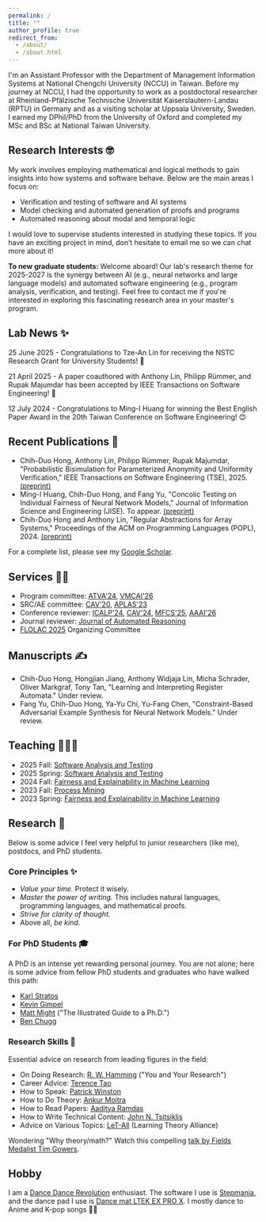 ```yaml
---
permalink: /
title: ""
author_profile: true
redirect_from: 
  - /about/
  - /about.html
---
```


I'm an Assistant Professor with the Department of Management Information Systems at National Chengchi University (NCCU) in Taiwan. Before my journey at NCCU, I had the opportunity to work as a postdoctoral researcher at Rheinland-Pfälzische Technische Universität Kaiserslautern-Landau (RPTU) in Germany and as a visiting scholar at Uppsala University, Sweden. I earned my DPhil/PhD from the University of Oxford and completed my MSc and BSc at National Taiwan University.

Research Interests 🤓
-----
My work involves employing mathematical and logical methods to gain insights into how systems and software behave. Below are the main areas I focus on:

- Verification and testing of software and AI systems
- Model checking and automated generation of proofs and programs
- Automated reasoning about modal and temporal logic

I would love to supervise students interested in studying these topics. If you have an exciting project in mind, don’t hesitate to email me so we can chat more about it!

__To new graduate students:__ Welcome aboard! Our lab's research theme for 2025-2027 is the synergy between AI (e.g., neural networks and large language models) and automated software engineering (e.g., program analysis, verification, and testing). Feel free to contact me if you're interested in exploring this fascinating research area in your master's program.

Lab News ✨
-----
25 June 2025 - Congratulations to Tze-An Lin for receiving the NSTC Research Grant for University Students! 🤗

21 April 2025 - A paper coauthored with Anthony Lin, Philipp Rümmer, and Rupak Majumdar has been accepted by IEEE Transactions on Software Engineering! 💪

12 July 2024 - Congratulations to Ming-I Huang for winning the Best English Paper Award in the 20th Taiwan Conference on Software Engineering! 😊

Recent Publications 🚀
-----
- Chih-Duo Hong, Anthony Lin, Philipp Rümmer, Rupak Majumdar, "Probabilistic Bisimulation for Parameterized Anonymity and Uniformity Verification," IEEE Transactions on Software Engineering (TSE), 2025. [(preprint)](https://arxiv.org/abs/2505.09963)
- Ming-I Huang, Chih-Duo Hong, and Fang Yu, "Concolic Testing on Individual Fairness of Neural Network Models," Journal of Information Science and Engineering (JISE). To appear. [(preprint)](https://chihduo.github.io/files/Concolic_Testing_of_DNN_Fairness.pdf)
- Chih-Duo Hong and Anthony Lin, "Regular Abstractions for Array Systems," Proceedings of the ACM on Programming Languages (POPL), 2024. [(preprint)](https://arxiv.org/abs/2401.02618)

For a complete list, please see my [Google Scholar](https://scholar.google.com.tw/citations?user=Mnc26mEAAAAJ).

Services 🤵🏻
-----

- Program committee: [ATVA'24](https://atva-conference.org/2024/organization/), [VMCAI'26](https://conf.researchr.org/home/VMCAI-2026)
- SRC/AE committee: [CAV'20](https://i-cav.org/2020/), [APLAS'23](https://conf.researchr.org/home/aplas-2023)
- Conference reviewer: [ICALP'24](https://compose.ioc.ee/icalp2024/#icalp), [CAV'24](https://i-cav.org/2024/), [MFCS'25](https://mfcs2025.mimuw.edu.pl/), [AAAI'26](https://aaai.org/conference/aaai/aaai-26/)
- Journal reviewer: [Journal of Automated Reasoning](https://link.springer.com/journal/10817)
- [FLOLAC 2025](https://flolac.iis.sinica.edu.tw/zh/2025/) Organizing Committee

Manuscripts ✍️
----
- Chih-Duo Hong, Hongjian Jiang, Anthony Widjaja Lin, Micha Schrader, Oliver Markgraf, Tony Tan, "Learning and Interpreting Register Automata." Under review.
- Fang Yu, Chih-Duo Hong, Ya-Yu Chi, Yu-Fang Chen, "Constraint-Based Adversarial Example Synthesis for Neural Network Models." Under review.

Teaching 👨🏻‍🏫
-----
- 2025 Fall: [Software Analysis and Testing](https://newdoc.nccu.edu.tw/teaschm/1141/schmPrv.jsp-yy=114&smt=1&num=306717&gop=00&s=1.html)
- 2025 Spring: [Software Analysis and Testing](https://newdoc.nccu.edu.tw/teaschm/1132/schmPrv.jsp-yy=113&smt=2&num=306717&gop=00&s=1.html)
- 2024 Fall: [Fairness and Explainability in Machine Learning](https://newdoc.nccu.edu.tw/teaschm/1131/schmPrv.jsp-yy=113&smt=1&num=356814&gop=00&s=1.html)
- 2023 Fall: [Process Mining](https://newdoc.nccu.edu.tw/teaschm/1121/schmPrv.jsp-yy=112&smt=1&num=356359&gop=00&s=1.html)
- 2023 Spring: [Fairness and Explainability in Machine Learning](https://sites.google.com/view/aisd2023)

Research 🧐
---
Below is some advice I feel very helpful to junior researchers (like me), postdocs, and PhD students.

### Core Principles ✨

* *Value your time.* Protect it wisely.
* *Master the power of writing.* This includes natural languages, programming languages, and mathematical proofs.
* *Strive for clarity of thought.*
* Above all, *be kind*.

### For PhD Students 🎓

A PhD is an intense yet rewarding personal journey. You are not alone; here is some advice from fellow PhD students and graduates who have walked this path:

* [Karl Stratos](https://karlstratos.com/student.php)
* [Kevin Gimpel](https://home.ttic.edu/~kgimpel/etc/phd-advice.pdf)
* [Matt Might](https://matt.might.net/articles/phd-school-in-pictures/) ("The Illustrated Guide to a Ph.D.")
* [Ben Chugg](https://benchugg.com/writing/phd-thoughts/)

### Research Skills 🤔

Essential advice on research from leading figures in the field:

* On Doing Research: [R. W. Hamming](https://www.cs.utexas.edu/~dahlin/bookshelf/hamming.html) ("You and Your Research")
* Career Advice: [Terence Tao](https://terrytao.wordpress.com/career-advice/)
* How to Speak: [Patrick Winston](https://www.youtube.com/watch?v=Unzc731iCUY)
* How to Do Theory: [Ankur Moitra](https://people.csail.mit.edu/moitra/docs/Let3.pdf)
* How to Read Papers: [Aaditya Ramdas](https://www.stat.cmu.edu/~aramdas/checklists/reading-tips.pdf)
* How to Write Technical Content: [John N. Tsitsiklis](https://www.mit.edu/~jnt/Papers/R-20-write-v5.pdf)
* Advice on Various Topics: [LeT-All](https://let-all.com/) (Learning Theory Alliance)

Wondering "Why theory/math?" Watch this compelling [talk by Fields Medalist Tim Gowers](https://www.youtube.com/watch?v=YoL3LfY3ogg).


Hobby
----
I am a <a href="https://en.wikipedia.org/wiki/Dance_Dance_Revolution">Dance Dance Revolution</a> enthusiast. The software I use is <a href="https://www.stepmania.com/">Stepmania</a>, and the dance pad I use is <a href="https://www.maty-taneczne.pl/shop/ltek-ex-pro-x-the-handbar/">Dance mat LTEK EX PRO X</a>. I mostly dance to Anime and K-pop songs 🕺🕺


<!--
Past Projects
----
<div>
<div style="float:left;">
<h3>Adversarial example generation for neural networks</h3>
<img src="https://chihduo.github.io/files/pyct_adv_bg.png" width="500px" />
</div>

<div style="float:left">
<h3>Fairness verification of neural networks</h3>
<img src="https://chihduo.github.io/files/pyfair.png" width="600px" />
</div>

<div style="float:left">
<h3>Regular abstraction</h3>
<img src="https://chihduo.github.io/files/reg_abs.png" width="800px" />
</div>
</div>
<div style="clear:both"></div>
-->
